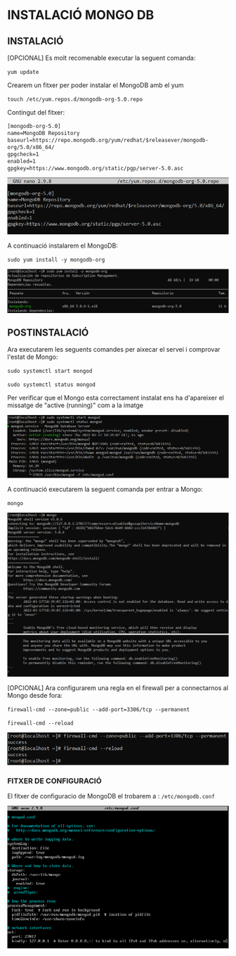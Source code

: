 # INSTALACIÓ MONGO DB

## INSTALACIÓ

[OPCIONAL] Es molt recomenable executar la seguent comanda:

`yum update`

Crearem un fitxer per poder instalar el MongoDB amb el yum

`touch /etc/yum.repos.d/mongodb-org-5.0.repo`

Contingut del fitxer:
```
[mongodb-org-5.0]
name=MongoDB Repository
baseurl=https://repo.mongodb.org/yum/redhat/$releasever/mongodb-org/5.0/x86_64/
gpgcheck=1
enabled=1
gpgkey=https://www.mongodb.org/static/pgp/server-5.0.asc
```

![ScreenShot](imgs/fitxer_instalacio.png)

A continuació instalarem el MongoDB:

`sudo yum install -y mongodb-org`

![ScreenShot](imgs/instalacio.png)

## POSTINSTALACIÓ

Ara executarem les seguents comandes per aixecar el servei i comprovar l'estat de Mongo:

`sudo systemctl start mongod`

`sudo systemctl status mongod`

Per verificar que el Mongo esta correctament instalat ens ha d'apareixer el missatge de "active (running)" com a la imatge

![ScreenShot](imgs/status.png)

A continuació executarem la seguent comanda per entrar a Mongo:

`mongo`

![ScreenShot](imgs/mongo1.png)
![ScreenShot](imgs/mongo2.png)

[OPCIONAL] Ara configurarem una regla en el firewall per a connectarnos al Mongo desde fora:

`firewall-cmd --zone=public --add-port=3306/tcp --permanent`

`firewall-cmd --reload`

![ScreenShot](imgs/firewall.png)

### FITXER DE CONFIGURACIÓ

El fitxer de configuracio de MongoDB el trobarem a : `/etc/mongodb.conf`

![ScreenShot](imgs/config_mongo.png)
